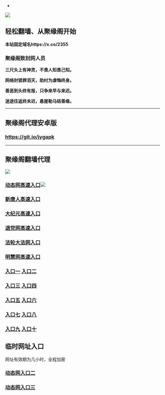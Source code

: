 * 
![](https://raw.githubusercontent.com/hao369/a/master/j.jpg)



## 轻松翻墙、从聚缘阁开始

**本站固定域名https://x.co/2355**

### 聚缘阁致封网人员

**三尺头上有神灵，不畏人知畏己知。**

**网络封锁罪滔天，助纣为虐悔终身。**

**善恶到头终有报，只争来早与来迟。**

**迷途往返终未迟，悬崖勒马结善缘。**

***



##  聚缘阁代理安卓版

### https://git.io/jygapk


***



## 聚缘阁翻墙代理 

![](https://raw.githubusercontent.com/hao369/a/master/wx2.jpg)

### [动态网高速入口](https://37mca9rtoj.execute-api.eu-west-2.amazonaws.com/lox/?id=2)![](https://raw.githubusercontent.com/hao369/a/master/jygdl.gif)

### [新唐人高速入口](https://37mca9rtoj.execute-api.eu-west-2.amazonaws.com/lox/?id=5)

### [大纪元高速入口](https://37mca9rtoj.execute-api.eu-west-2.amazonaws.com/lox/?id=7)

### [退党网高速入口](https://37mca9rtoj.execute-api.eu-west-2.amazonaws.com/lox/?id=8)

### [法轮大法网入口](https://37mca9rtoj.execute-api.eu-west-2.amazonaws.com/lox/?id=15)

### [明慧网高速入口](https://37mca9rtoj.execute-api.eu-west-2.amazonaws.com/lox/?id=3)




### **[入口一](http://x.co/2244)** **[入口二](http://x.co/3824)**


### **[入口三](https://s3.eu-central-1.amazonaws.com/jyg3/index.html)**  **[入口四](https://s3-ap-southeast-1.amazonaws.com/jyg4/index.html)**

### **[入口五](https://s3.ap-south-1.amazonaws.com/jyg5/index.html)**  **[入口六](https://s3-us-west-1.amazonaws.com/jyg6/index.html)**


###  **[入口七](https://s3-us-west-2.amazonaws.com/jyg7/index.html)**  **[入口八](https://s3-eu-west-1.amazonaws.com/jyg8/index.html)**


###  **[入口九](https://s3-ap-northeast-1.amazonaws.com/jyg9/index.html)**  **[入口十](https://s3.amazonaws.com/dtw/index.html)**



## 临时网址入口 

网址有效期为几小时，全程加密

### [动态网入口二](https://x.co/ddg)

### [动态网入口三](https://x.co/ddf)



